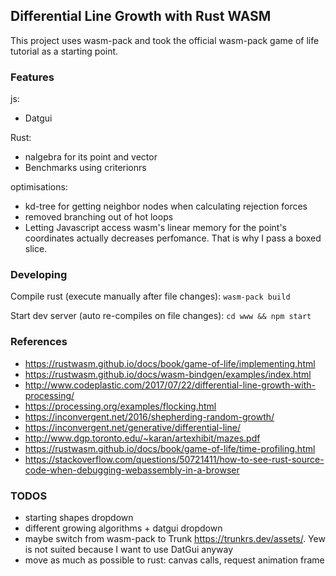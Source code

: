 ## Differential Line Growth with Rust WASM

This project uses wasm-pack and took the official wasm-pack game of life tutorial as a starting point.

### Features

js: 
- Datgui
  
Rust: 
- nalgebra for its point and vector
- Benchmarks using criterionrs

optimisations:

- kd-tree for getting neighbor nodes when calculating rejection forces
- removed branching out of hot loops
- Letting Javascript access wasm's linear memory for the point's coordinates actually decreases perfomance. That is why I pass a boxed slice.

### Developing

Compile rust (execute manually after file changes):
`wasm-pack build`

Start dev server (auto re-compiles on file changes):
`cd www && npm start`

### References
 
- <https://rustwasm.github.io/docs/book/game-of-life/implementing.html>
- <https://rustwasm.github.io/docs/wasm-bindgen/examples/index.html>
- <http://www.codeplastic.com/2017/07/22/differential-line-growth-with-processing/>
- <https://processing.org/examples/flocking.html>
- <https://inconvergent.net/2016/shepherding-random-growth/>
- <https://inconvergent.net/generative/differential-line/>
- <http://www.dgp.toronto.edu/~karan/artexhibit/mazes.pdf>
- <https://rustwasm.github.io/docs/book/game-of-life/time-profiling.html>
- <https://stackoverflow.com/questions/50721411/how-to-see-rust-source-code-when-debugging-webassembly-in-a-browser>

### TODOS
- starting shapes dropdown
- different growing algorithms + datgui dropdown
- maybe switch from wasm-pack to Trunk https://trunkrs.dev/assets/. Yew is not suited because I want to use DatGui anyway
- move as much as possible to rust: canvas calls, request animation frame

